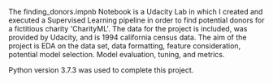 The finding_donors.impnb Notebook is a Udacity Lab in which I
created and executed a Supervised Learning pipeline in order
to find potential donors for a fictitious charity 'CharityML'.
The data for the project is included, was provided by Udacity, 
and is 1994 california census data.  The aim of the project is
EDA on the data set, data formatting, feature consideration, potential
model selection.  Model evaluation, tuning, and metrics.

Python version 3.7.3 was used to complete this project.